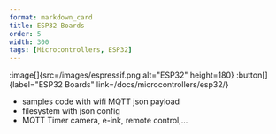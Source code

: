 ```yaml
---
format: markdown_card
title: ESP32 Boards
order: 5
width: 300
tags: [Microcontrollers, ESP32]
---
```


:image[]{src=/images/espressif.png alt="ESP32" height=180}
:button[]{label="ESP32 Boards" link=/docs/microcontrollers/esp32/}

- samples code with wifi MQTT json payload
- filesystem with json config
- MQTT Timer camera, e-ink, remote control,...

